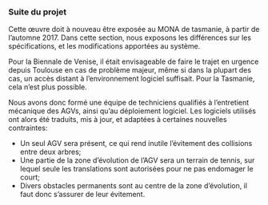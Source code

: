 ### Suite du projet

Cette œuvre doit à nouveau être exposée au MONA de tasmanie, à partir de l’automne 2017.
Dans cette section, nous exposons les différences sur les spécifications, et les modifications apportées au système.

Pour la Biennale de Venise, il était envisageable de faire le trajet en urgence depuis Toulouse en cas de problème
majeur, même si dans la plupart des cas, un accès distant à l’environnement logiciel suffisait. Pour la Tasmanie, cela
n’est plus possible.

Nous avons donc formé une équipe de techniciens qualifiés à l’entretient mécanique des AGVs, ainsi qu’au déploiement
logiciel. Les logiciels utilisés ont alors été traduits, mis à jour, et adaptées à certaines nouvelles contraintes:

- Un seul AGV sera présent, ce qui rend inutile l’évitement des collisions entre deux arbres;
- Une partie de la zone d’évolution de l’AGV sera un terrain de tennis, sur lequel seule les translations sont
  autorisées pour ne pas endomager le court;
- Divers obstacles permanents sont au centre de la zone d’évolution, il faut donc s’assurer de leur évitement.
